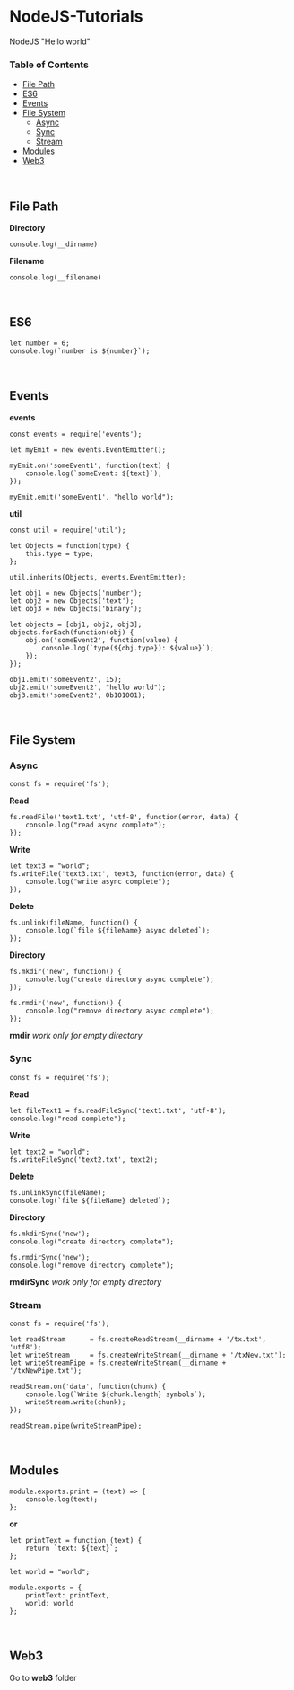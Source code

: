 # NodeJS-Tutorials
NodeJS "Hello world"



### Table of Contents  

* [File Path](#file-path)
* [ES6](#es6)
* [Events](#events)
* [File System](#file-system)
	* [Async](#async)
	* [Sync](#sync)
	* [Stream](#stream)
* [Modules](#modules)
* [Web3](#web3)

<br />




## File Path

**Directory**

```
console.log(__dirname)
```

**Filename**

```
console.log(__filename)
```

<br />



## ES6

```
let number = 6;
console.log(`number is ${number}`);
```

<br />



## Events

**events**

```
const events = require('events');

let myEmit = new events.EventEmitter();

myEmit.on('someEvent1', function(text) {
	console.log(`someEvent: ${text}`);
});

myEmit.emit('someEvent1', "hello world");
```

**util**

```
const util = require('util');

let Objects = function(type) {
	this.type = type;
};

util.inherits(Objects, events.EventEmitter);

let obj1 = new Objects('number');
let obj2 = new Objects('text');
let obj3 = new Objects('binary');

let objects = [obj1, obj2, obj3];
objects.forEach(function(obj) {
	obj.on('someEvent2', function(value) {
		console.log(`type(${obj.type}): ${value}`);
	});
});

obj1.emit('someEvent2', 15);
obj2.emit('someEvent2', "hello world");
obj3.emit('someEvent2', 0b101001);
```

<br />



## File System

### Async

```
const fs = require('fs');
```

**Read**

```
fs.readFile('text1.txt', 'utf-8', function(error, data) {
	console.log("read async complete");
});
```

**Write**

```
let text3 = "world";
fs.writeFile('text3.txt', text3, function(error, data) {
	console.log("write async complete");
});
```

**Delete**

```
fs.unlink(fileName, function() {
	console.log(`file ${fileName} async deleted`);
});
```

**Directory**

```
fs.mkdir('new', function() {
	console.log("create directory async complete");
});

fs.rmdir('new', function() {
	console.log("remove directory async complete");
});
```
**rmdir** *work only for empty directory*

### Sync

```
const fs = require('fs');
```

**Read**

```
let fileText1 = fs.readFileSync('text1.txt', 'utf-8');
console.log("read complete");
```

**Write**

```
let text2 = "world";
fs.writeFileSync('text2.txt', text2);
```

**Delete**

```
fs.unlinkSync(fileName); 
console.log(`file ${fileName} deleted`);
```

**Directory**

```
fs.mkdirSync('new');
console.log("create directory complete");

fs.rmdirSync('new');
console.log("remove directory complete");
```
**rmdirSync** *work only for empty directory*

### Stream

```
const fs = require('fs');

let readStream      = fs.createReadStream(__dirname + '/tx.txt', 'utf8');
let writeStream     = fs.createWriteStream(__dirname + '/txNew.txt');
let writeStreamPipe = fs.createWriteStream(__dirname + '/txNewPipe.txt');

readStream.on('data', function(chunk) {
	console.log(`Write ${chunk.length} symbols`);
	writeStream.write(chunk);
});

readStream.pipe(writeStreamPipe);
```

<br />



## Modules

```
module.exports.print = (text) => {
	console.log(text);
};
```

**or**

```
let printText = function (text) {
	return `text: ${text}`;
};

let world = "world";

module.exports = {
	printText: printText,
	world: world
};
```

<br />



## Web3

Go to **web3** folder
